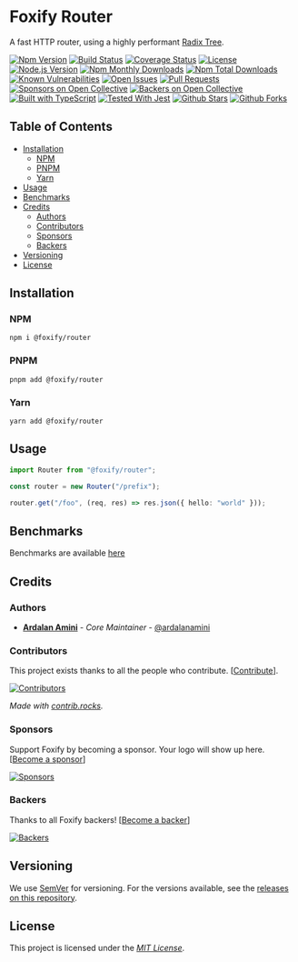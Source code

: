 # Foxify Router

A fast HTTP router,
using a highly performant [Radix Tree](https://en.wikipedia.org/wiki/Radix_tree).

[![Npm Version][NPM_VERSION_BADGE]][NPM_PACKAGE_URL]
[![Build Status][GITHUB_ACTIONS_BADGE]][GITHUB_ACTIONS_URL]
[![Coverage Status][CODE_COVERAGE_BADGE]][CODE_COVERAGE_URL]
[![License][LICENSE_BADGE]][LICENSE_URL]
[![Node.js Version][NODEJS_VERSION_BADGE]][NODEJS_WEBSITE]
[![Npm Monthly Downloads][NPM_MONTHLY_DOWNLOAD_BADGE]][NPM_PACKAGE_URL]
[![Npm Total Downloads][NPM_TOTAL_DOWNLOAD_BADGE]][NPM_PACKAGE_URL]
[![Known Vulnerabilities][VULNERABILITIES_BADGE]][VULNERABILITIES_URL]
[![Open Issues][OPEN_ISSUES_BADGE]][OPEN_ISSUES_URL]
[![Pull Requests][PRS_BADGE]][PRS_URL]
[![Sponsors on Open Collective][OPENCOLLECTIVE_SPONSORS_COUNT_BADGE]](#sponsors)
[![Backers on Open Collective][OPENCOLLECTIVE_BACKERS_COUNT_BADGE]](#backers)
[![Built with TypeScript][TYPES_BADGE]][TYPESCRIPT_WEBSITE]
[![Tested With Jest][JEST_BADGE]][JEST_URL]
[![Github Stars][GITHUB_STARS_BADGE]][GITHUB_PROJECT_URL]
[![Github Forks][GITHUB_FORKS_BADGE]][GITHUB_PROJECT_URL]

## Table of Contents

- [Installation](#installation)
    - [NPM](#npm)
    - [PNPM](#pnpm)
    - [Yarn](#yarn)
- [Usage](#usage)
- [Benchmarks](#benchmarks)
- [Credits](#credits)
    - [Authors](#authors)
    - [Contributors](#contributors)
    - [Sponsors](#sponsors)
    - [Backers](#backers)
- [Versioning](#versioning)
- [License](#license)

## Installation

### NPM

```shell
npm i @foxify/router
```

### PNPM

```shell
pnpm add @foxify/router
```

### Yarn

```shell
yarn add @foxify/router
```

## Usage

```typescript
import Router from "@foxify/router";

const router = new Router("/prefix");

router.get("/foo", (req, res) => res.json({ hello: "world" }));
```

## Benchmarks

Benchmarks are available [here][BENCHMARKS_URL]

## Credits

### Authors

- [**Ardalan Amini**](https://ardalanamini.com) - *Core Maintainer* - [@ardalanamini](https://github.com/ardalanamini)

### Contributors

This project exists thanks to all the people who
contribute. [[Contribute][CONTRIBUTORS_GUIDE_URL]].

[![Contributors][CONTRIBUTORS_BADGE]][CONTRIBUTORS_URL]

_Made with [contrib.rocks](https://contrib.rocks)._

### Sponsors

Support Foxify by becoming a sponsor. Your logo will show up
here. [[Become a sponsor][OPENCOLLECTIVE_SPONSOR_URL]]

[![Sponsors][OPENCOLLECTIVE_SPONSORS_BADGE]][OPENCOLLECTIVE_SPONSORS_URL]

### Backers

Thanks to all Foxify backers! [[Become a backer][OPENCOLLECTIVE_BACKER_URL]]

[![Backers][OPENCOLLECTIVE_BACKERS_BADGE]][OPENCOLLECTIVE_BACKERS_URL]

## Versioning

We use [SemVer][SEMVER_WEBSITE] for versioning. For the versions available, see
the [releases on this repository][RELEASES_URL].

## License

This project is licensed under the _[MIT License][LICENSE_URL]_.


<!-- Package Links -->

[NPM_VERSION_BADGE]: https://img.shields.io/npm/v/@foxify/router.svg

[NPM_MONTHLY_DOWNLOAD_BADGE]: https://img.shields.io/npm/dm/@foxify/router.svg

[NPM_TOTAL_DOWNLOAD_BADGE]: https://img.shields.io/npm/dt/@foxify/router.svg

[NODEJS_VERSION_BADGE]: https://img.shields.io/node/v/@foxify/router.svg

[CODE_COVERAGE_BADGE]: https://codecov.io/gh/foxifyjs/foxify/branch/main/graph/badge.svg?flag=router

[VULNERABILITIES_BADGE]: https://snyk.io/test/github/foxifyjs/foxify/badge.svg?targetFile=packages/router/package.json

[LICENSE_BADGE]: https://img.shields.io/npm/l/@foxify/router

[TYPES_BADGE]: https://img.shields.io/npm/types/@foxify/router.svg

[NPM_PACKAGE_URL]: https://www.npmjs.com/package/@foxify/router

[VULNERABILITIES_URL]: https://snyk.io/test/github/foxifyjs/foxify?targetFile=packages/router/package.json

[LICENSE_URL]: https://github.com/foxifyjs/foxify/tree/main/packages/router/LICENSE

[BENCHMARKS_URL]: https://github.com/foxifyjs/foxify/tree/main/benchmarks/router


<!-- Project Links -->

[GITHUB_ACTIONS_BADGE]: https://github.com/foxifyjs/foxify/workflows/Test/badge.svg

[GITHUB_STARS_BADGE]: https://img.shields.io/github/stars/foxifyjs/foxify.svg?style=social&label=Stars

[GITHUB_FORKS_BADGE]: https://img.shields.io/github/forks/foxifyjs/foxify.svg?style=social&label=Fork

[OPEN_ISSUES_BADGE]: https://img.shields.io/github/issues-raw/foxifyjs/foxify.svg

[PRS_BADGE]: https://img.shields.io/badge/PRs-Welcome-brightgreen.svg

[OPENCOLLECTIVE_SPONSORS_COUNT_BADGE]: https://opencollective.com/foxify/sponsors/badge.svg

[OPENCOLLECTIVE_SPONSORS_BADGE]: https://opencollective.com/foxify/sponsors.svg?width=890

[OPENCOLLECTIVE_BACKERS_COUNT_BADGE]: https://opencollective.com/foxify/backers/badge.svg

[OPENCOLLECTIVE_BACKERS_BADGE]: https://opencollective.com/foxify/backers.svg?width=890

[CONTRIBUTORS_BADGE]: https://contrib.rocks/image?repo=foxifyjs/foxify

[CODE_COVERAGE_URL]: https://codecov.io/gh/foxifyjs/foxify

[DOCUMENTS_URL]: https://foxify.js.org

[RELEASES_URL]: https://github.com/foxifyjs/foxify/releases

[GITHUB_PROJECT_URL]: https://github.com/foxifyjs/foxify

[GITHUB_ACTIONS_URL]: https://github.com/foxifyjs/foxify/actions

[OPEN_ISSUES_URL]: https://github.com/foxifyjs/foxify/issues?q=is%3Aopen+is%3Aissue

[PRS_URL]: https://github.com/foxifyjs/foxify/pulls

[CONTRIBUTORS_URL]: https://github.com/foxifyjs/foxify/graphs/contributors

[CONTRIBUTORS_GUIDE_URL]: https://github.com/foxifyjs/foxify/tree/main/CONTRIBUTING.md

[OPENCOLLECTIVE_SPONSORS_URL]: https://opencollective.com/foxify#sponsors

[OPENCOLLECTIVE_SPONSOR_URL]: https://opencollective.com/foxify#sponsor

[OPENCOLLECTIVE_BACKERS_URL]: https://opencollective.com/foxify#backers

[OPENCOLLECTIVE_BACKER_URL]: https://opencollective.com/foxify#backer


<!-- Other Links -->

[JEST_BADGE]: https://img.shields.io/badge/tested_with-jest-99424f.svg

[JEST_URL]: https://jestjs.io

[NODEJS_WEBSITE]: https://nodejs.org

[TYPESCRIPT_WEBSITE]: https://www.typescriptlang.org

[SEMVER_WEBSITE]: http://semver.org
